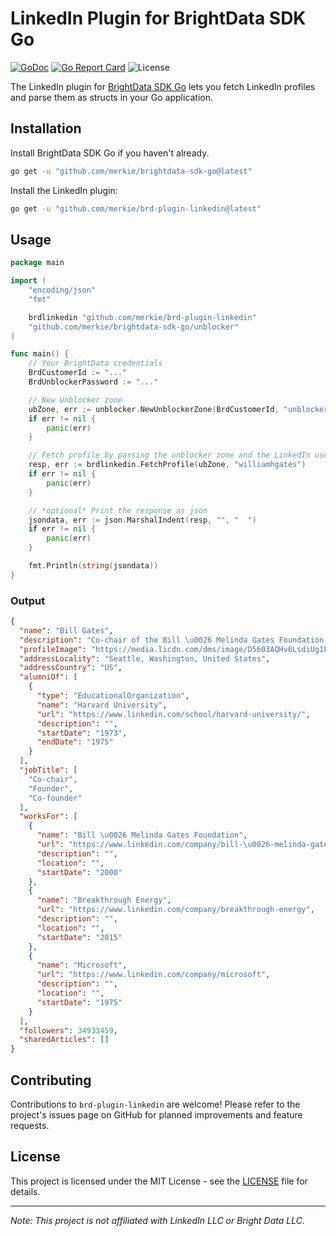 # LinkedIn Plugin for BrightData SDK Go

[![GoDoc](https://pkg.go.dev/badge/github.com/merkie/brd-plugin-linkedin.svg)](https://pkg.go.dev/github.com/merkie/brd-plugin-linkedin)
[![Go Report Card](https://goreportcard.com/badge/github.com/merkie/brd-plugin-linkedin)](https://goreportcard.com/report/github.com/merkie/brd-plugin-linkedin)
![License](https://img.shields.io/badge/license-MIT-green)

The LinkedIn plugin for [BrightData SDK Go](http://www.github.com/merkie/brightdata-sdk-go/) lets you fetch LinkedIn profiles and parse them as structs in your Go application.

## Installation

Install BrightData SDK Go if you haven't already.

```bash
go get -u "github.com/merkie/brightdata-sdk-go@latest"
```

Install the LinkedIn plugin:

```bash
go get -u "github.com/merkie/brd-plugin-linkedin@latest"
```

## Usage

```go
package main

import (
	"encoding/json"
	"fmt"

	brdlinkedin "github.com/merkie/brd-plugin-linkedin"
	"github.com/merkie/brightdata-sdk-go/unblocker"
)

func main() {
	// Your BrightData credentials
	BrdCustomerId := "..."
	BrdUnblockerPassword := "..."

	// New Unblocker zone
	ubZone, err := unblocker.NewUnblockerZone(BrdCustomerId, "unblocker", BrdUnblockerPassword, "", "", "")
	if err != nil {
		panic(err)
	}

	// Fetch profile by passing the unblocker zone and the LinkedIn username
	resp, err := brdlinkedin.FetchProfile(ubZone, "williamhgates")
	if err != nil {
		panic(err)
	}

	// *optional* Print the response as json
	jsondata, err := json.MarshalIndent(resp, "", "  ")
	if err != nil {
		panic(err)
	}

	fmt.Println(string(jsondata))
}

```

### Output

```json
{
  "name": "Bill Gates",
  "description": "Co-chair of the Bill \u0026 Melinda Gates Foundation. Founder of Breakthrough Energy. Co-founder of Microsoft. Voracious reader. Avid traveler. Active blogger.",
  "profileImage": "https://media.licdn.com/dms/image/D5603AQHv6LsdiUg1kw/profile-displayphoto-shrink_200_200/0/1695167344576?e=2147483647\u0026v=beta\u0026t=XAUf_Aqfa5tAmMqvOXPJ26wXV73tOHvI-rygpb_WpQA",
  "addressLocality": "Seattle, Washington, United States",
  "addressCountry": "US",
  "alumniOf": [
    {
      "type": "EducationalOrganization",
      "name": "Harvard University",
      "url": "https://www.linkedin.com/school/harvard-university/",
      "description": "",
      "startDate": "1973",
      "endDate": "1975"
    }
  ],
  "jobTitle": [
    "Co-chair",
    "Founder",
    "Co-founder"
  ],
  "worksFor": [
    {
      "name": "Bill \u0026 Melinda Gates Foundation",
      "url": "https://www.linkedin.com/company/bill-\u0026-melinda-gates-foundation",
      "description": "",
      "location": "",
      "startDate": "2000"
    },
    {
      "name": "Breakthrough Energy",
      "url": "https://www.linkedin.com/company/breakthrough-energy",
      "description": "",
      "location": "",
      "startDate": "2015"
    },
    {
      "name": "Microsoft",
      "url": "https://www.linkedin.com/company/microsoft",
      "description": "",
      "location": "",
      "startDate": "1975"
    }
  ],
  "followers": 34933459,
  "sharedArticles": []
}
```

## Contributing

Contributions to `brd-plugin-linkedin` are welcome! Please refer to the project's issues page on GitHub for planned improvements and feature requests.

## License

This project is licensed under the MIT License - see the [LICENSE](LICENSE) file for details.

---

_Note: This project is not affiliated with LinkedIn LLC or Bright Data LLC._
